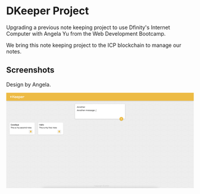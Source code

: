 # DKeeper Project

Upgrading a previous note keeping project to use Dfinity's Internet Computer with Angela Yu from the Web Development Bootcamp.

We bring this note keeping project to the ICP blockchain to manage our notes.

## Screenshots

Design by Angela.

![DKeeper homepage view with notes](./keeper.png)
